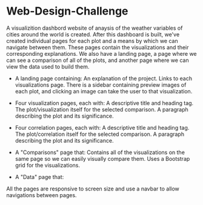 # Web-Design-Challenge

A visualizition dashbord website of anaysis of the weather variables of cities around the world is created. 
After this dashboard is built, we've created individual pages for each plot and a means by which we can navigate between them. These pages contain the visualizations and their corresponding explanations. We also have a landing page, a page where we can see a comparison of all of the plots, and another page where we can view the data used to build them.

- A landing page containing:
An explanation of the project.
Links to each visualizations page. There is a sidebar containing preview images of each plot, and clicking an image can take the user to that visualization.

- Four visualization pages, each with:
A descriptive title and heading tag.
The plot/visualization itself for the selected comparison.
A paragraph describing the plot and its significance.

- Four correlation pages, each with:
A descriptive title and heading tag.
The plot/correlation itself for the selected comparison.
A paragraph describing the plot and its significance.

- A "Comparisons" page that:
Contains all of the visualizations on the same page so we can easily visually compare them.
Uses a Bootstrap grid for the visualizations.

- A "Data" page that:

All the pages are responsive to screen size and use a navbar to allow navigations between pages.
